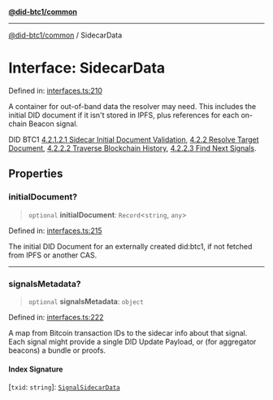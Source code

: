 [**@did-btc1/common**](../README.md)

***

[@did-btc1/common](../globals.md) / SidecarData

# Interface: SidecarData

Defined in: [interfaces.ts:210](https://github.com/dcdpr/did-btc1-js/blob/4ab6f9915d95beed9bc633644c9db1539395f512/packages/common/src/interfaces.ts#L210)

A container for out-of-band data the resolver may need. This includes the
initial DID document if it isn't stored in IPFS, plus references for each
on-chain Beacon signal.

DID BTC1
[4.2.1.2.1 Sidecar Initial Document Validation](https://dcdpr.github.io/did-btc1/#sidecar-initial-document-validation),
[4.2.2 Resolve Target Document](https://dcdpr.github.io/did-btc1/#resolve-target-document),
[4.2.2.2 Traverse Blockchain History](https://dcdpr.github.io/did-btc1/#traverse-blockchain-history),
[4.2.2.3 Find Next Signals](https://dcdpr.github.io/did-btc1/#find-next-signals).

## Properties

### initialDocument?

> `optional` **initialDocument**: `Record`\<`string`, `any`\>

Defined in: [interfaces.ts:215](https://github.com/dcdpr/did-btc1-js/blob/4ab6f9915d95beed9bc633644c9db1539395f512/packages/common/src/interfaces.ts#L215)

The initial DID Document for an externally created did:btc1,
if not fetched from IPFS or another CAS.

***

### signalsMetadata?

> `optional` **signalsMetadata**: `object`

Defined in: [interfaces.ts:222](https://github.com/dcdpr/did-btc1-js/blob/4ab6f9915d95beed9bc633644c9db1539395f512/packages/common/src/interfaces.ts#L222)

A map from Bitcoin transaction IDs to the sidecar info about that signal.
Each signal might provide a single DID Update Payload, or (for aggregator beacons)
a bundle or proofs.

#### Index Signature

\[`txid`: `string`\]: [`SignalSidecarData`](SignalSidecarData.md)
